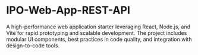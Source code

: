 # IPO-Web-App-REST-API
A high-performance web application starter leveraging React, Node.js, and Vite for rapid prototyping and scalable development. The project includes modular UI components, best practices in code quality, and integration with design-to-code tools.
